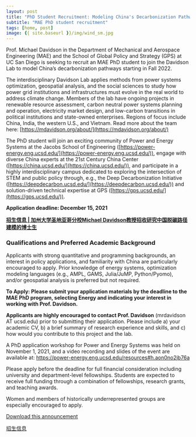 ```yaml
---
layout: post
title: "PhD Student Recruitment: Modeling China's Decarbonization Pathways"
subtitle: "MAE PhD student recruitment"
tags: [home, post]
image: {{ site.baseurl }}/img/wind_sm.jpg
---
```


Prof. Michael Davidson in the Department of Mechanical and Aerospace Engineering (MAE) and the School of Global Policy and Strategy (GPS) at UC San Diego is seeking to recruit an MAE PhD student to join the Davidson Lab to model China’s decarbonization pathways starting in Fall 2022.

The interdisciplinary Davidson Lab applies methods from power systems optimization, geospatial analysis, and the social sciences to study how power grid institutions and infrastructures must evolve in the real world to address climate change. Members of the lab have ongoing projects in renewable resource assessment, carbon neutral power systems planning and operation, electricity market design, and low-carbon transitions in political institutions and state-owned enterprises. Regions of focus include China, India, the western U.S., and Vietnam. Read more about the team here: [https://mdavidson.org/about/](https://mdavidson.org/about/)

The PhD student will join an exciting community of Power and Energy Systems at the Jacobs School of Engineering ([https://power-energy.eng.ucsd.edu/](https://power-energy.eng.ucsd.edu/)), engage with diverse China experts at the 21st Century China Center ([https://china.ucsd.edu/](https://china.ucsd.edu/)), and participate in a highly interdisciplinary campus dedicated to exploring the intersection of STEM and public policy through, e.g., the Deep Decarbonization Initiative ([https://deepdecarbon.ucsd.edu/](https://deepdecarbon.ucsd.edu/)) and solution-driven technical expertise at GPS ([https://gps.ucsd.edu/](https://gps.ucsd.edu/)).

**Application deadline: December 15, 2021**

**[招生信息 | 加州大学圣地亚哥分校Michael Davidson教授招收研究中国脱碳路径建模的博士生](https://mp.weixin.qq.com/s/lZwGz6SVN3PbLYu5Gdhvuw)**

### Qualifications and Preferred Academic Background

Applicants with strong quantitative and programming backgrounds, an interest in policy applications, and familiarity with China are particularly encouraged to apply. Prior knowledge of energy systems, optimization modeling languages (e.g., AMPL, GAMS, Julia/JuMP, Python/Pyomo), and/or geospatial analysis is preferred but not required.

**To Apply: Please submit your application materials by the deadline to the MAE PhD program, selecting Energy and indicating your interest in working with Prof. Davidson.**

**Applicants are highly encouraged to contact Prof. Davidson** (mrdavidson AT ucsd.edu) prior to submitting their application. Please include a) your academic CV, b) a brief summary of research experience and skills, and c) how would you contribute to this project and the lab.

A PhD application workshop for Power and Energy Systems was held on November 1, 2021, and a video recording and slides of the event are available at:
[https://power-energy.eng.ucsd.edu/resources#h.aon0no2jb76a ](https://power-energy.eng.ucsd.edu/resources#h.aon0no2jb76a)

Please apply before the deadline for full financial consideration including university and department-level fellowships. Students are expected to receive full funding through a combination of fellowships, research grants, and teaching awards.

Women and members of historically underrepresented groups are especially encouraged to apply.

[Download this announcement](https://docs.google.com/document/d/11ghTYRN4kyv-yfGN2REKTsTBWTAriLsB/edit)

[招生信息](https://mp.weixin.qq.com/s/lZwGz6SVN3PbLYu5Gdhvuw)